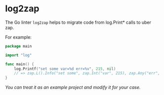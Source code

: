 # log2zap

The Go linter `log2zap` helps to migrate code from log.Print* calls to uber zap.

For example:

```go
package main

import "log"

func main() {
	log.Printf("set some var=%d err=%v", 215, nil)
	// => zap.L().Info("set some", zap.Int("var", 215), zap.Any("err", nil))
}
```

*You can treat it as an example project and modify it for your case.*
